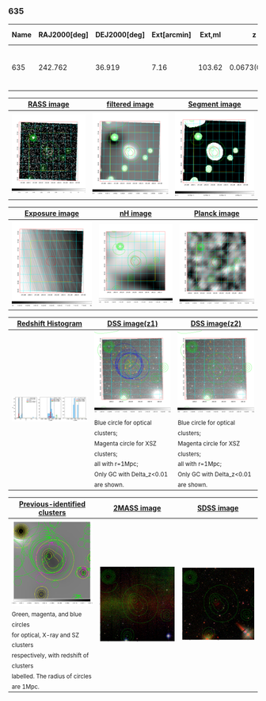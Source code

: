 <div STYLE="page-break-after: always;"></div>

### 635

|Name|RAJ2000[deg]|DEJ2000[deg] |Ext[arcmin]| Ext,ml | z | z_src| C|GC(XSZ,Delta_z<0.01)| GC(OPT,Delta_z<0.01)|GC| R_sig[arcmin] | R500[arcmin] | R500[Mpc]| CRsig[c/s] | CR500[c/s] |L500[1E44 erg/s]|F500[1E-12 erg/s/cm^2]| M500[1E14 Msun]|Tx[keV]|Cnt_sig|Beta|Rc[arcmin]|Comment|Alias|
|---|---|---|---|---|---|------|---|--------|---------|----------|---|---|---|---|---|---|---|---|---|---|---|---|---|---|
|635| 242.762| 36.919| 7.16| 103.62| 0.0673(0.005)| z1, z_xsz| B| F20, SPI| N, W| C, F20, N, SPI, W| 9.288| 9.269| 0.717| 0.150(0.032)| 0.150(0.032)| 0.317(0.046)| 2.885(0.419)| 1.12(0.08)| 2.34(0.11)| 110.6| 0.913(-0.108+0.062)| 7.481(-0.981+0.752)| -| t357|

|[RASS image](../image/635/635_img.pdf)|[filtered image](../image/635/635_fil.pdf)|[Segment image](../image/635/635_seg.pdf)|
|-------------------|--------------------|-------------------|
| <img src="../image/635/635_img.png" width="300">  | <img src="../image/635/635_fil.png" width="300">   | <img src="../image/635/635_seg.png" width="300">  |

|[Exposure image](../image/635/635_mex.pdf)| [nH image](../image/635/635_nh.pdf)| [Planck image](../image/635/635_p.pdf)|
|-------------------|--------------------|-------------------|
|<img src="../image/635/635_mex.png" width="300">   | <img src="../image/635/635_nh.png" width="300">    | <img src="../image/635/635_p.png" width="300"> |

|[Redshift Histogram](../image/635/635_zg.pdf) | [DSS image(z1)](../image/635/635_dss_z1.pdf)      |  [DSS image(z2)](../image/635/635_dss_z2.pdf)    |
|-------------------|--------------------|-------------------|
|<img src="../image/635/635_zg.png" width="300"> |<img src="../image/635/635_dss_z1.png" width="300"> <sub><br>Blue circle for optical clusters; <br>Magenta circle for XSZ clusters; <br>all with r=1Mpc; <br>Only GC with Delta_z<0.01 are shown. </sub>| <img src="../image/635/635_dss_z2.png" width="300"><sub><br>Blue circle for optical clusters; <br>Magenta circle for XSZ clusters; <br>all with r=1Mpc; <br>Only GC with Delta_z<0.01 are shown. </sub> |

|[Previous-identified clusters](../image/635/635_gc.pdf) | [2MASS image](../image/635/635_2mass.pdf)      |[SDSS image](../image/635/635_sdss.pdf)   |
|-------------------|-------------------|-------------------|
|<img src=../image/635/635_gc.png width="300"> <br><sub>Green, magenta, and blue circles <br>for optical, X-ray and SZ clusters <br>respectively, with redshift of clusters <br>labelled. The radius of circles <br>are 1Mpc.</sub>|<img src="../image/635/635_2mass.png" width="300">  | <img src="../image/635/635_sdss.png" width="300">  |




